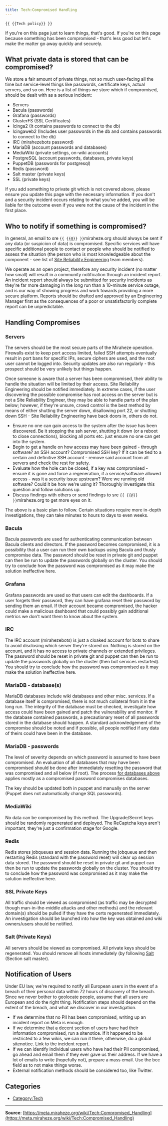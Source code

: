 ```yaml
---
title: Tech:Compromised Handling
---
```


`{{ {{Tech policy}} }}`

If you're on this page just to learn things, that's good. If you're on this page because something has been compromised - that's less good but let's make the matter go away quickly and securely.

## What private data is stored that can be compromised? 

We store a fair amount of private things, not so much user-facing all the time but service-level things like passwords, certificate keys, actual servers, and so on. Here is a list of things we store which if compromised, should be dealt with as a serious incident:

* Servers
* Bacula (passwords)
* Grafana (passwords)
* GlusterFS (SSL Certificates)
* Icinga2 (It contains passwords to connect to the db)
* Icingaweb2 (Includes user passwords in the db and contains passwords to connect to the db)
* IRC (mirahezebots password)
* MariaDB (account passwords and databases)
* MediaWiki (private settings, on-wiki accounts)
* PostgreSQL (account passwords, databases, private keys)
* PuppetDB (passwords for postgresql)
* Redis (password)
* Salt master (private keys)
* SSL (private keys)

If you add something to private git which is not covered above, please ensure you update this page with the necessary information. If you don't and a security incident occurs relating to what you've added, you will be liable for the outcome even if you were not the cause of the incident in the first place.

## Who to notify if something is compromised? 

In general, an email to sre `{{ {{@}} }}`miraheze.org should always be sent if any data (or suspicion of data) is compromised. Specific services will have specific additional people to contact or people who should be notified to assess the situation (the person who is most knowledgeable about the component - see list of [Site Reliability Engineering](https://meta.miraheze.org/wiki/Tech:SRE_Volunteers) team members).

We operate as an open project, therefore any security incident (no matter how small) will result in a community notification through an incident report. An incident report should always be submitted for security incidents as they're far more damaging in the long run than a 10-minute service outage, and is our way of showing progress and work towards providing a more secure platform. Reports should be drafted and approved by an Engineering Manager first as the consequences of a poor or unsatisfactorily complete report can be unpredictable.

## Handling Compromises 

### Servers 

The servers should be the most secure parts of the Miraheze operation. Firewalls exist to keep port access limited, failed SSH attempts eventually result in port bans for specific IPs, secure ciphers are used, and the root user cannot be logged into. Security updates are also run regularly - this prospect should be very unlikely but things happen.

Once someone is aware that a server has been compromised, their ability to handle the situation will be limited by their access. Site Reliability Engineering should be notified immediately. In extreme cases, if the user discovering the possible compromise has root access on the server but is not a Site Reliability Engineer, they may be able to handle parts of the plan below; however, if they're unsure, crowd control is the best method by means of either shutting the server down, disallowing port 22, or shutting down SSH - Site Reliability Engineering have back doors in, others do not.

* Ensure no one can gain access to the system after the issue has been discovered. Be it stopping the ssh server, shutting it down (or a reboot to close connections), blocking all ports etc. just ensure no one can get into the system.
* Begin to get a handle on how access may have been gained - through software? an SSH account? Compromised SSH key? If it can be tied to a certain and definitive SSH account - remove said account from all servers and check the rest for safety.
* Evaluate how the hole can be closed, if a key was compromised - ensure it is gone and force a regeneration, if a service/software allowed access - was it a security issue upstream? Were we running old software? Could it be how we're using it? Thoroughly investigate this question and follow solutions up.
* Discuss findings with others or send findings to sre `{{ {{@}} }}`miraheze.org to get more eyes on it.

The above is a basic plan to follow. Certain situations require more in-depth investigations, they can take minutes to hours to days to even weeks.

### Bacula 

Bacula passwords are used for authenticating communication between Bacula clients and directors. If the password becomes compromised, it is a possibility that a user can run their own backups using Bacula and thusly compromise data. The password should be reset in private git and puppet can then be run to update the passwords globally on the cluster. You should try to conclude how the password was compromised as it may make the solution ineffective here.

### Grafana 

Grafana passwords are used so that users can edit the dashboards. If a user forgets their password, they can have grafana reset their password by sending them an email. If their account became compromised, the hacker could make a malicious dashboard that could possibly gain additional metrics we don't want them to know about the system.

### IRC 

The IRC account (mirahezebots) is just a cloaked account for bots to share to avoid disclosing which server they're stored on. Nothing is stored on the account, and it has no access to private channels or extended privileges. The password should be reset in private git and puppet can then be run to update the passwords globally on the cluster (then bot services restarted). You should try to conclude how the password was compromised as it may make the solution ineffective here.

### MariaDB - database(s) 

MariaDB databases include wiki databases and other misc. services. If a database itself is compromised, there is not much collateral from it in the long run. The integrity of the database must be checked, investigate how access could have been gained and patch the vulnerability and monitor. If the database contained passwords, a precautionary reset of all passwords stored in the database should happen. A standard acknowledgement of the compromise should be noted and if possible, all people notified if any data of theirs could have been in the database.

### MariaDB - passwords 

The level of severity depends on which password is assumed to have been compromised. An evaluation of all databases that may have been compromised should be done after immediately resetting the password that was compromised and all below (if root). The process [for databases above](#mariadb---databases) applies mostly as a compromised password compromises databases.

The key should be updated both in puppet and manually on the server (Puppet does not automatically change SQL passwords).

### MediaWiki 

No data can be compromised by this method. The Upgrade/Secret keys should be randomly regenerated and deployed. The ReCaptcha keys aren't important, they're just a confirmation stage for Google.

### Redis 

Redis stores jobqueues and session data. Running the jobqueue and then restarting Redis (standard with the password reset) will clear up session data stored. The password should be reset in private git and puppet can then be run to update the passwords globally on the cluster. You should try to conclude how the password was compromised as it may make the solution ineffective here.

### SSL Private Keys 

All traffic should be viewed as compromised (as traffic may be decrypted though man-in-the-middle attacks and other methods) and the relevant domain(s) should be pulled if they have the certs regenerated immediately. An investigation should be launched into how the key was obtained and wiki owners/users should be notified.

### Salt (Private Keys) 

All servers should be viewed as compromised. All private keys should be regenerated. You should remove all hosts immediately (by following [Salt](/tech-docs/techsalt) (Section salt master).

## Notification of Users 

Under EU law, we're required to notify all European users in the event of a breach of their personal data within 72 hours of discovery of the breach. Since we never bother to geolocate people, assume that all users are European and do the right thing. Notification steps should depend on the extent of the breach, and what we discover in our investigation.
* If we determine that no PII has been compromised, writing up an incident report on Meta is enough.
* If we determine that a decent section of users have had their information compromised, run a sitenotice.  If it happened to be restricted to a few wikis, we can run it there, otherwise, do a global sitenotice.  Link to the incident report.
* If we can identify individual users who have had their PII compromised, go ahead and email them if they ever gave us their address.  If we have a lot of emails to write (hopefully not), prepare a mass email.  Use the bcc field as to not make things worse.
* External notification methods should be considered too, like Twitter.

## Categories

* [Category:Tech](https://meta.miraheze.org/wiki/Category:Tech)

----
**Source**: [https://meta.miraheze.org/wiki/Tech:Compromised_Handling](https://meta.miraheze.org/wiki/Tech:Compromised_Handling)